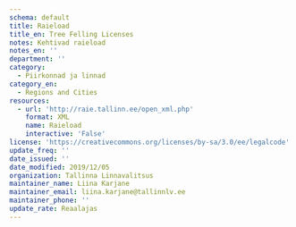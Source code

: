 ```yaml
---
schema: default
title: Raieload
title_en: Tree Felling Licenses
notes: Kehtivad raieload
notes_en: ''
department: ''
category:
  - Piirkonnad ja linnad
category_en:
  - Regions and Cities
resources:
  - url: 'http://raie.tallinn.ee/open_xml.php'
    format: XML
    name: Raieload
    interactive: 'False'
license: 'https://creativecommons.org/licenses/by-sa/3.0/ee/legalcode'
update_freq: ''
date_issued: ''
date_modified: 2019/12/05
organization: Tallinna Linnavalitsus
maintainer_name: Liina Karjane
maintainer_email: liina.karjane@tallinnlv.ee
maintainer_phone: ''
update_rate: Reaalajas
---
```


